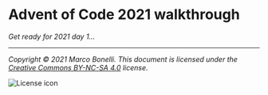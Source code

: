 Advent of Code 2021 walkthrough
===============================

*Get ready for 2021 day 1...*

---

*Copyright &copy; 2021 Marco Bonelli. This document is licensed under the [Creative Commons BY-NC-SA 4.0](https://creativecommons.org/licenses/by-nc-sa/4.0/) license.*

![License icon](https://licensebuttons.net/l/by-nc-sa/4.0/88x31.png)

[top]: #advent-of-code-2021-walkthrough
[d01]: #day-1---

[d01-problem]: https://adventofcode.com/2021/day/1

[d01-solution]: solutions/day01.py
